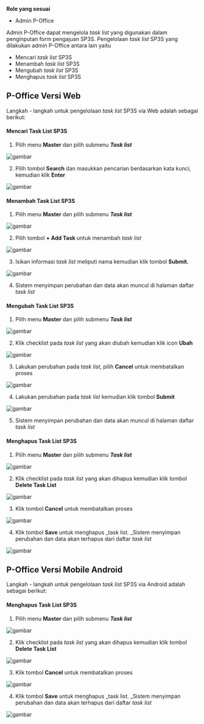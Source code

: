 **Role yang sesuai**

- Admin P-Office

 Admin P-Office dapat mengelola _task list_ yang digunakan dalam penginputan form pengajuan SP3S. Pengelolaan _task list_ SP3S yang dilakukan admin P-Office antara lain yaitu

- Mencari _task list_ SP3S
- Menambah _task list_ SP3S
- Mengubah _task list_ SP3S
- Menghapus _task list_ SP3S

## **P-Office Versi Web**

Langkah - langkah untuk pengelolaan _task list_ SP3S via Web adalah sebagai berikut:

#### **Mencari Task List SP3S**

1.    Pilih menu **Master** dan pilih submenu **_Task list_**

![gambar](DataMaster/SC_DataMaster/02DM70.png)

2.    Pilih tombol **Search** dan masukkan pencarian berdasarkan kata kunci, kemudian klik **Enter**

![gambar](DataMaster/SC_DataMaster/02DM71.png)

#### **Menambah Task List SP3S**

1.    Pilih menu **Master** dan pilih submenu **_Task list_**

![gambar](DataMaster/SC_DataMaster/02DM72.png)

2.    Pilih tombol **+ Add Task** untuk menambah _task list_

![gambar](DataMaster/SC_DataMaster/02DM73.png)

3.    Isikan informasi _task list_ meliputi nama kemudian klik tombol **Submit.**

![gambar](DataMaster/SC_DataMaster/02DM74.png)

4.    Sistem menyimpan perubahan dan data akan muncul di halaman daftar _task list_


#### **Mengubah Task List SP3S**

1.    Pilih menu **Master** dan pilih submenu **_Task list_**

![gambar](DataMaster/SC_DataMaster/02DM75.png)

2.    Klik checklist pada _task list_ yang akan diubah kemudian klik icon **Ubah**

![gambar](DataMaster/SC_DataMaster/02DM76.png)

3.    Lakukan perubahan pada _task list_, pilih **Cancel** untuk membatalkan proses

![gambar](DataMaster/SC_DataMaster/02DM77.png)

4.    Lakukan perubahan pada _task list_ kemudian klik tombol **Submit**

![gambar](DataMaster/SC_DataMaster/02DM78.png)

5.    Sistem menyimpan perubahan dan data akan muncul di halaman daftar _task list_

#### **Menghapus Task List SP3S**

1.    Pilih menu **Master** dan pilih submenu **_Task list_**

![gambar](DataMaster/SC_DataMaster/02DM79.png)

2.    Klik checklist pada _task list_ yang akan dihapus kemudian klik tombol **Delete Task List**

![gambar](DataMaster/SC_DataMaster/02DM80.png)

3.    Klik tombol **Cancel** untuk membatalkan proses

![gambar](DataMaster/SC_DataMaster/02DM81.png)

4.    Klik tombol **Save** untuk menghapus _task list. _Sistem menyimpan perubahan dan data akan terhapus dari daftar _task list_

![gambar](DataMaster/SC_DataMaster/02DM82.png)

## **P-Office Versi Mobile Android**

Langkah - langkah untuk pengelolaan _task list_ SP3S via Android adalah sebagai berikut:


#### **Menghapus Task List SP3S**

1.    Pilih menu **Master** dan pilih submenu **_Task list_**

![gambar](DataMaster/SC_DataMaster/02DM79.png)

2.    Klik checklist pada _task list_ yang akan dihapus kemudian klik tombol **Delete Task List**

![gambar](DataMaster/SC_DataMaster/02DM80.png)

3.    Klik tombol **Cancel** untuk membatalkan proses

![gambar](DataMaster/SC_DataMaster/02DM81.png)

4.    Klik tombol **Save** untuk menghapus _task list. _Sistem menyimpan perubahan dan data akan terhapus dari daftar _task list_

![gambar](DataMaster/SC_DataMaster/02DM82.png)